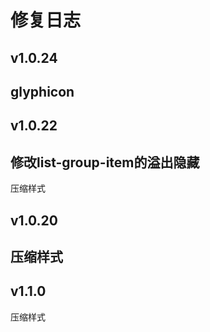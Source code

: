 # 修复日志
## v1.0.24
glyphicon
----------
## v1.0.22
修改list-group-item的溢出隐藏
---------
压缩样式
## v1.0.20
压缩样式
-------
## v1.1.0
压缩样式